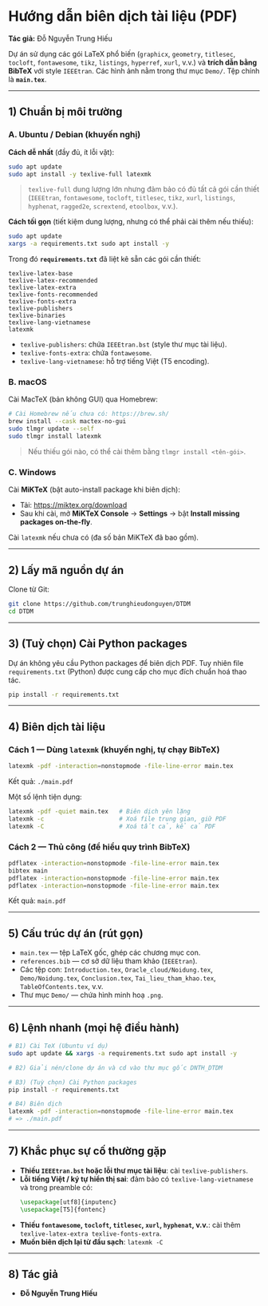 # Hướng dẫn biên dịch tài liệu (PDF)
**Tác giả:** Đỗ Nguyễn Trung Hiếu

Dự án sử dụng các gói LaTeX phổ biến (`graphicx`, `geometry`, `titlesec`, `tocloft`, `fontawesome`, `tikz`, `listings`, `hyperref`, `xurl`, v.v.) và **trích dẫn bằng BibTeX** với style `IEEEtran`. Các hình ảnh nằm trong thư mục `Demo/`. Tệp chính là **`main.tex`**.

---

## 1) Chuẩn bị môi trường

### A. Ubuntu / Debian (khuyến nghị)

**Cách dễ nhất** (đầy đủ, ít lỗi vặt):
```bash
sudo apt update
sudo apt install -y texlive-full latexmk
```
> `texlive-full` dung lượng lớn nhưng đảm bảo có đủ tất cả gói cần thiết (`IEEEtran`, `fontawesome`, `tocloft`, `titlesec`, `tikz`, `xurl`, `listings`, `hyphenat`, `ragged2e`, `scrextend`, `etoolbox`, v.v.).

**Cách tối gọn** (tiết kiệm dung lượng, nhưng có thể phải cài thêm nếu thiếu):
```bash
sudo apt update
xargs -a requirements.txt sudo apt install -y
```
Trong đó **`requirements.txt`** đã liệt kê sẵn các gói cần thiết:
```
texlive-latex-base
texlive-latex-recommended
texlive-latex-extra
texlive-fonts-recommended
texlive-fonts-extra
texlive-publishers
texlive-binaries
texlive-lang-vietnamese
latexmk
```
- `texlive-publishers`: chứa `IEEEtran.bst` (style thư mục tài liệu).  
- `texlive-fonts-extra`: chứa `fontawesome`.  
- `texlive-lang-vietnamese`: hỗ trợ tiếng Việt (T5 encoding).

### B. macOS
Cài MacTeX (bản không GUI) qua Homebrew:
```bash
# Cài Homebrew nếu chưa có: https://brew.sh/
brew install --cask mactex-no-gui
sudo tlmgr update --self
sudo tlmgr install latexmk
```
> Nếu thiếu gói nào, có thể cài thêm bằng `tlmgr install <tên-gói>`.

### C. Windows
Cài **MiKTeX** (bật auto-install package khi biên dịch):
- Tải: https://miktex.org/download  
- Sau khi cài, mở **MiKTeX Console** → **Settings** → bật **Install missing packages on-the-fly**.

Cài `latexmk` nếu chưa có (đa số bản MiKTeX đã bao gồm).

---

## 2) Lấy mã nguồn dự án

Clone từ Git:
```bash
git clone https://github.com/trunghieudonguyen/DTDM
cd DTDM
```

---

## 3) (Tuỳ chọn) Cài Python packages
Dự án không yêu cầu Python packages để biên dịch PDF. Tuy nhiên file `requirements.txt` (Python) được cung cấp cho mục đích chuẩn hoá thao tác.

```bash
pip install -r requirements.txt
```

---

## 4) Biên dịch tài liệu

### Cách 1 — Dùng `latexmk` (khuyến nghị, tự chạy BibTeX)
```bash
latexmk -pdf -interaction=nonstopmode -file-line-error main.tex
```
Kết quả: `./main.pdf`

Một số lệnh tiện dụng:
```bash
latexmk -pdf -quiet main.tex   # Biên dịch yên lặng
latexmk -c                     # Xoá file trung gian, giữ PDF
latexmk -C                     # Xoá tất cả, kể cả PDF
```

### Cách 2 — Thủ công (để hiểu quy trình BibTeX)
```bash
pdflatex -interaction=nonstopmode -file-line-error main.tex
bibtex main
pdflatex -interaction=nonstopmode -file-line-error main.tex
pdflatex -interaction=nonstopmode -file-line-error main.tex
```
Kết quả: `main.pdf`

---

## 5) Cấu trúc dự án (rút gọn)
- `main.tex` — tệp LaTeX gốc, ghép các chương mục con.
- `references.bib` — cơ sở dữ liệu tham khảo (`IEEEtran`).
- Các tệp con: `Introduction.tex`, `Oracle_cloud/Noidung.tex`, `Demo/Noidung.tex`, `Conclusion.tex`, `Tai_lieu_tham_khao.tex`, `TableOfContents.tex`, v.v.
- Thư mục `Demo/` — chứa hình minh hoạ `.png`.

---

## 6) Lệnh nhanh (mọi hệ điều hành)
```bash
# B1) Cài TeX (Ubuntu ví dụ)
sudo apt update && xargs -a requirements.txt sudo apt install -y

# B2) Giải nén/clone dự án và cd vào thư mục gốc DNTH_DTDM

# B3) (Tuỳ chọn) Cài Python packages
pip install -r requirements.txt

# B4) Biên dịch
latexmk -pdf -interaction=nonstopmode -file-line-error main.tex
# => ./main.pdf
```

---

## 7) Khắc phục sự cố thường gặp
- **Thiếu `IEEEtran.bst` hoặc lỗi thư mục tài liệu**: cài `texlive-publishers`.  
- **Lỗi tiếng Việt / ký tự hiển thị sai**: đảm bảo có `texlive-lang-vietnamese` và trong preamble có:
  ```tex
  \usepackage[utf8]{inputenc}
  \usepackage[T5]{fontenc}
  ```
- **Thiếu `fontawesome`, `tocloft`, `titlesec`, `xurl`, `hyphenat`, v.v.**: cài thêm `texlive-latex-extra texlive-fonts-extra`.  
- **Muốn biên dịch lại từ đầu sạch**: `latexmk -C`

---

## 8) Tác giả
- **Đỗ Nguyễn Trung Hiếu**

